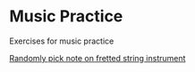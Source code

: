# Music Practice
Exercises for music practice

[Randomly pick note on fretted string instrument](https://shanemalachow.github.io/music-practice/notes_on_strings.html>)
